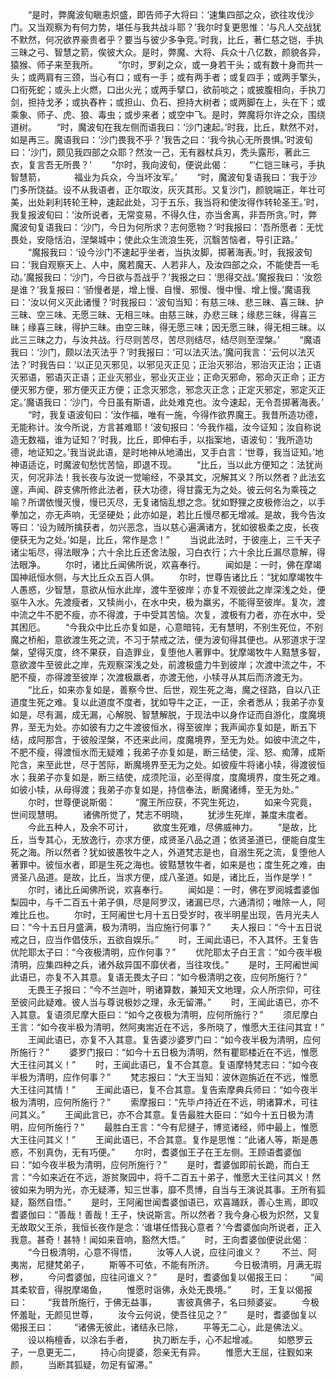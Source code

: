 <!-- { "loadSidebar": true } -->
　　“是时，弊魔波旬瞋恚炽盛，即告师子大将曰：‘速集四部之众，欲往攻伐沙门。又当观察为有何力势，堪任与我共战斗耶？’我尔时复更思惟：‘与凡人交战犹不默然，何况欲界豪贵者乎？要当与彼少多争竞。’时我，比丘，著仁慈之铠，手执三昧之弓、智慧之箭，俟彼大众。是时，弊魔、大将、兵众十八亿数，颜貌各异，猿猴、师子来至我所。
　　“尔时，罗刹之众，或一身若干头；或有数十身而共一头；或两肩有三颈，当心有口；或有一手；或有两手者；或复四手；或两手擎头，口衔死蛇；或头上火燃，口出火光；或两手擘口，欲前啖之；或披腹相向，手执刀剑，担持戈矛；或执舂杵；或担山、负石、担持大树者；或两脚在上，头在下；或乘象、师子、虎、狼、毒虫；或步来者；或空中飞。是时，弊魔将尔许之众，围绕道树。
　　“时，魔波旬在我左侧而语我曰：‘沙门速起。’时我，比丘，默然不对，如是再三。魔语我曰：‘沙门畏我不乎？’我告之曰：‘我今执心无所畏惧。’时波旬曰：‘沙门，颇见我四部之众耶？然汝一己，无有器杖兵刃，秃头露形，著此三衣，复言吾无所畏？’
　　“尔时，我向波旬，便说此偈：
　　“‘仁铠三昧弓，手执智慧箭，
　　　福业为兵众，今当坏汝军。’
　　“时，魔波旬复语我曰：‘我于沙门多所饶益。设不从我语者，正尔取汝，灰灭其形。又复沙门，颜貌端正，年壮可美，出处刹利转轮王种，速起此处，习于五乐，我当将和使汝得作转轮圣王。’时，我复报波旬曰：‘汝所说者，无常变易，不得久住，亦当舍离，非吾所贪。’时，弊魔波旬复语我曰：‘沙门，今日为何所求？志何愿物？’时我报曰：‘吾所愿者：无忧畏处，安隐恬泊，涅槃城中；使此众生流浪生死，沉翳苦恼者，导引正路。’
　　“魔报我曰：‘设今沙门不速起乎坐者，当执汝脚，掷著海表。’时，我报波旬曰：‘我自观察天上、人中，魔若魔天、人若非人，及汝四部之众，不能使吾一毛动。’魔报我曰：‘沙门，今日欲与吾战乎？’我报之曰：‘思得交战。’魔报我曰：‘汝怨是谁？’我复报曰：‘骄慢者是，增上慢、自慢、邪慢、慢中慢、增上慢。’魔语我曰：‘汝以何义灭此诸慢？’时我报曰：‘波旬当知：有慈三味、悲三昧、喜三昧、护三昧、空三味、无愿三昧、无相三味。由慈三昧，办悲三昧；缘悲三昧，得喜三昧；缘喜三昧，得护三昧。由空三昧，得无愿三味；因无愿三昧，得无相三昧。以此三三昧之力，与汝共战。行尽则苦尽，苦尽则结尽，结尽则至涅槃。’
　　“魔语我曰：‘沙门，颇以法灭法乎？’时我报曰：‘可以法灭法。’魔问我言：‘云何以法灭法？’时我告曰：‘以正见灭邪见，以邪见灭正见；正治灭邪治，邪治灭正治；正语灭邪语，邪语灭正语；正业灭邪业，邪业灭正业；正命灭邪命，邪命灭正命；正方便灭邪方便，邪方便灭正方便；正念灭邪念，邪念灭正念；正定灭邪定，邪定灭正定。’魔语我曰：‘沙门，今日虽有斯语，此处难克也。汝今速起，无令吾掷著海表。’
　　“时，我复语波旬曰：‘汝作福，唯有一施，今得作欲界魔王。我昔所造功德，无能称计。汝今所说，方言甚难耶！’波旬报曰：‘今我作福，汝今证知；汝自称说造无数福，谁为证知？’时我，比丘，即伸右手，以指案地，语波旬：‘我所造功德，地证知之。’我当说此语，是时地神从地涌出，叉手白言：‘世尊，我当证知。’地神语适讫，时魔波旬愁忧苦恼，即退不现。
　　“比丘，当以此方便知之：法犹尚灭，何况非法！我长夜与汝说一觉喻经，不录其文，况解其义？所以然者？此法玄邃，声闻、辟支佛所修此法者，获大功德，得甘露无为之处。彼云何名为乘筏之喻？所谓依慢灭慢，慢已灭尽，无复诸恼乱想之念。犹如野狸之皮极修治之，以手拳加之，亦无声响，无坚硬处；此亦如是，若比丘慢尽都无增减。是故，我今告汝等曰：‘设为贼所擒获者，勿兴恶念，当以慈心遍满诸方，犹如彼极柔之皮，长夜便获无为之处。’如是，比丘，常作是念！”
　　当说此法时，于彼座上，三千天子诸尘垢尽，得法眼净；六十余比丘还舍法服，习白衣行；六十余比丘漏尽意解，得法眼净。
　　尔时，诸比丘闻佛所说，欢喜奉行。
　　闻如是：一时，佛在摩竭国神祇恒水侧，与大比丘众五百人俱。
　　尔时，世尊告诸比丘：“犹如摩竭牧牛人愚惑，少智慧，意欲从恒水此岸，渡牛至彼岸；亦复不观彼此之岸深浅之处，便驱牛入水。先渡瘦者，又犊尚小，在水中央，极为羸劣，不能得至彼岸。复次，渡中流之牛不肥不瘦，亦不得渡，于中受其苦恼。次复，渡极有力者，亦在水中，受其困厄。
　　“今我众中比丘亦复如是，心意暗钝，无有慧明，不别生死位，不别魔之桥船，意欲渡生死之流，不习于禁戒之法，便为波旬得其便也。从邪道求于涅槃，望得灭度，终不果获，自造罪业，复堕他人著罪中。犹摩竭牧牛人黠慧多智，意欲渡牛至彼此之岸，先观察深浅之处，前渡极盛力牛到彼岸；次渡中流之牛，不肥不瘦，亦得渡至彼岸；次渡极羸者，亦渡无他，小犊寻从其后而济渡无为。
　　“比丘，如来亦复如是，善察今世、后世，观生死之海，魔之径路，自以八正道度生死之难。复以此道度不度者，犹如导牛之正，一正，余者悉从；我弟子亦复如是，尽有漏，成无漏，心解脱、智慧解脱，于现法中以身作证而自游化，度魔境界，至无为处。亦如彼有力之牛渡彼恒水，得至彼岸；我声闻亦复如是，断五下结，成阿那含，于彼般涅槃，不还来此间，度魔境界，至无为处。如彼中流之牛，不肥不瘦，得渡恒水而无疑难；我弟子亦复如是，断三结使，淫、怒、痴薄，成斯陀含，来至此世，尽于苦际，断魔境界至无为之处。如彼瘦牛将诸小犊，得渡彼恒水；我弟子亦复如是，断三结使，成须陀洹，必至得度，度魔境界，度生死之难。如彼小犊，从母得渡；我弟子亦复如是，持信奉法，断魔诸缚，至无为处。”
　　尔时，世尊便说斯偈：
　　“魔王所应获，不究生死边，
　　如来今究竟，世间现慧明。
　　诸佛所觉了，梵志不明晓，
　　犹涉生死岸，兼度未度者。
　　今此五种人，及余不可计，
　　欲度生死难，尽佛威神力。
　　“是故，比丘，当专其心，无放逸行，亦求方便，成贤圣八品之道；依贤圣道已，便能自度生死之海。所以然者？犹如彼愚牧牛之人，外道梵志是也，自溺生死之流，复堕他人著罪中。彼恒水者，即是生死之海也。彼黠慧牧牛者，如来是也；度生死之难，由贤圣八品道。是故，比丘，当求方便，成八圣道。如是，诸比丘，当作是学！”
　　尔时，诸比丘闻佛所说，欢喜奉行。
　　闻如是：一时，佛在罗阅城耆婆伽梨园中，与千二百五十弟子俱，尽是阿罗汉，诸漏已尽，六通清彻；唯除一人，阿难比丘也。
　　尔时，王阿阇世七月十五日受岁时，夜半明星出现，告月光夫人曰：“今十五日月盛满，极为清明，当应施行何事？”
　　夫人报曰：“今十五日说戒之日，应当作倡伎乐，五欲自娱乐。”
　　时，王闻此语已，不入其怀。王复告优陀耶太子曰：“今夜极清明，应作何事？”
　　优陀耶太子白王言：“如今夜半极清明，应集四种之兵，诸外敌异国不靡伏者，当往攻伐。”
　　是时，王阿阇世闻此语已，亦复不入其意。复语无畏太子曰：“如今极清明之夜，应何所施行？”
　　无畏王子报曰：“今不兰迦叶，明诸算数，兼知天文地理，众人所宗仰，可往至彼问此疑难。彼人当与尊说极妙之理，永无留滞。”
　　时，王闻此语已，亦不入其意。复语须尼摩大臣曰：“如今之夜极为清明，应何所施行？”
　　须尼摩白王言：“如今夜半极为清明，然阿夷耑近在不远，多所晓了，惟愿大王往问其宜！”
　　王闻此语已，亦复不入其意。复告婆沙婆罗门曰：“如今夜半极为清明，应何所施行？”
　　婆罗门报曰：“如今十五日极为清明，然有瞿耶楼近在不远，惟愿大王往问其义！”
　　时，王闻此语已，复不合其意。复语摩特梵志曰：“如今夜半极为清明，应作何事？”
　　梵志报曰：“大王当知：波休迦旃近在不远，惟愿大王往问其情！”
　　王闻此语已，复不合其意。复告索摩典兵师曰：“如今夜半极为清明，应何所施行？”
　　索摩报曰：“先毕卢持近在不远，明诸算术，可往问其义。”
　　王闻此言已，亦不合其意。复告最胜大臣曰：“如今十五日极为清明，应何所施行？”
　　最胜白王言：“今有尼揵子，博览诸经，师中最上，惟愿大王往问其义！”
　　王闻此语已，不合其意。复作是思惟：“此诸人等，斯是愚惑，不别真伪，无有巧便。”
　　尔时，耆婆伽王子在王左侧。王顾语耆婆伽曰：“如今夜半极为清明，应何所施行？”
　　是时，耆婆伽即前长跪，而白王言：“今如来近在不远，游贫聚园中，将千二百五十弟子，惟愿大王往问其义！然彼如来为明为光，亦无疑滞，知三世事，靡不贯博，自当与王演说其事。王所有狐疑，豁然自悟。”
　　是时，王阿阇世闻耆婆伽语已，欢喜踊跃，善心生焉，即叹耆婆伽曰：“善哉！善哉！王子，快说斯言。所以然者？我今身心极为炽然，又复无故取父王杀，我恒长夜作是念：‘谁堪任悟我心意者？’今耆婆伽向所说者，正入我意。甚奇！甚特！闻如来音响，豁然大悟。”
　　时，王向耆婆伽便说此偈：
　　“今日极清明，心意不得悟，
　　汝等人人说，应往问谁义？
　　不兰、阿夷耑，尼揵梵弟子，
　　斯等不可依，不能有所济。
　　今日极清明，月满无瑕秽，
　　今问耆婆伽，应往问谁义？”
　　是时，耆婆伽复以偈报王曰：
　　“闻其柔软音，得脱摩竭鱼，
　　惟愿时诣佛，永处无畏境。”
　　时，王复以偈报曰：
　　“我昔所施行，于佛无益事，
　　害彼真佛子，名曰频婆娑。
　　今极怀羞耻，无颜见世尊，
　　汝今云何说，使吾往见之？”
　　是时，耆婆伽复以偈报王曰：
　　“诸佛无彼此，诸结永已除，
　　平等无二心，此是佛法义。
　　设以栴檀香，以涂右手者，
　　执刀断左手，心不起增减。
　　如愍罗云子，一息更无二，
　　持心向提婆，怨亲无有异。
　　惟愿大王屈，往觐如来颜，
　　当断其狐疑，勿足有留滞。”
